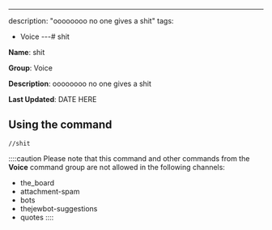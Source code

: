 ---
description: "oooooooo no one gives a shit"
tags:
  - Voice
---# shit

**Name**: shit

**Group**: Voice

**Description**: oooooooo no one gives a shit

**Last Updated**: DATE HERE

## Using the command

    //shit

::::caution Please note that this command and other commands from the **Voice** command group are not allowed in the following channels:
- the_board
- attachment-spam
- bots
- thejewbot-suggestions
- quotes
::::